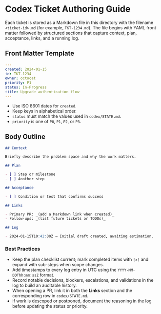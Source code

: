 # Codex Ticket Authoring Guide

Each ticket is stored as a Markdown file in this directory with the filename `<ticket-id>.md` (for example, `TKT-1234.md`). The file begins with YAML front matter followed by structured sections that capture context, plan, acceptance, links, and a running log.

## Front Matter Template

```yaml
---
created: 2024-01-15
id: TKT-1234
owner: octocat
priority: P1
status: In-Progress
title: Upgrade authentication flow
---
```

- Use ISO 8601 dates for `created`.
- Keep keys in alphabetical order.
- `status` must match the values used in `codex/STATE.md`.
- `priority` is one of `P0`, `P1`, `P2`, or `P3`.

## Body Outline

```markdown
## Context

Briefly describe the problem space and why the work matters.

## Plan

- [ ] Step or milestone
- [ ] Another step

## Acceptance

- [ ] Condition or test that confirms success

## Links

- Primary PR: _(add a Markdown link when created)_
- Follow-ups: _(list future tickets or TODOs)_

## Log

- 2024-01-15T10:42:00Z – Initial draft created, awaiting estimation.
```

### Best Practices

- Keep the plan checklist current; mark completed items with `[x]` and expand with sub-steps when scope changes.
- Add timestamps to every log entry in UTC using the `YYYY-MM-DDThh:mm:ssZ` format.
- Record notable decisions, blockers, escalations, and validations in the log to build an auditable history.
- When opening a PR, link it in both the **Links** section and the corresponding row in `codex/STATE.md`.
- If work is descoped or postponed, document the reasoning in the log before updating the status or priority.
